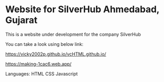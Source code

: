 # Website for SilverHub Ahmedabad, Gujarat

This is a website under development for the company SilverHub

You can take a look using below link:

https://vicky2002p.github.io/vcHTML.github.io/

https://making-1cac6.web.app/

Languages:
HTML
CSS
Javascript
